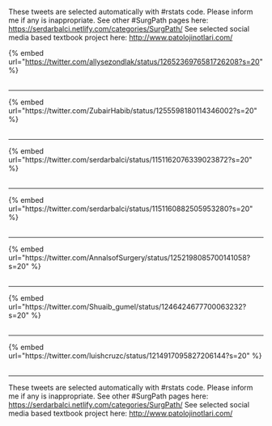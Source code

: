 

These tweets are selected automatically with #rstats code. Please inform me if any is inappropriate.
See other #SurgPath pages here: https://serdarbalci.netlify.com/categories/SurgPath/ 
See selected social media based textbook project here: http://www.patolojinotlari.com/

{% embed url="https://twitter.com/allysezondlak/status/1265236976581726208?s=20" %}<br>
<br>
<hr>
{% embed url="https://twitter.com/ZubairHabib/status/1255598180114346002?s=20" %}<br>
<br>
<hr>
{% embed url="https://twitter.com/serdarbalci/status/1151162076339023872?s=20" %}<br>
<br>
<hr>
{% embed url="https://twitter.com/serdarbalci/status/1151160882505953280?s=20" %}<br>
<br>
<hr>
{% embed url="https://twitter.com/AnnalsofSurgery/status/1252198085700141058?s=20" %}<br>
<br>
<hr>
{% embed url="https://twitter.com/Shuaib_gumel/status/1246424677700063232?s=20" %}<br>
<br>
<hr>
{% embed url="https://twitter.com/luishcruzc/status/1214917095827206144?s=20" %}<br>
<br>
<hr>


These tweets are selected automatically with #rstats code. Please inform me if any is inappropriate.
See other #SurgPath pages here: https://serdarbalci.netlify.com/categories/SurgPath/ 
See selected social media based textbook project here: http://www.patolojinotlari.com/
